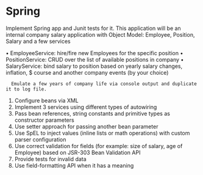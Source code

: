 # Spring
Implement Spring app and Junit tests for it. This application will be an internal company salary application with Object
Model: Employee, Position, Salary
and a few services

•	EmployeeService: hire/fire new Employees for the specific position
•	PositionService: CRUD over the list of available positions in company
•	SalaryService: bind salary to position based on yearly salary changes, inflation, $ course and another company events (by your choice)

      Emulate a few years of company life via console output and duplicate it to log file.

1.	Configure beans via XML
2.	Implement 3 services using different types of autowiring
3.	Pass bean references, string constants and primitive types as constructor parameters
4.	Use setter approach for passing another bean parameter
5.	Use SpEL to inject values (inline lists or math operations) with custom parser configuration
6.	Use correct validation for fields (for example: size of salary, age of Employee) based on JSR-303 Bean Validation API
7.	Provide tests for invalid data
8.	Use field-formatting API when it has a meaning
